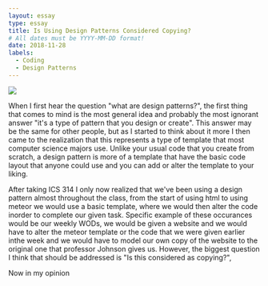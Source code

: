 ```yaml
---
layout: essay
type: essay
title: Is Using Design Patterns Considered Copying?
# All dates must be YYYY-MM-DD format!
date: 2018-11-28
labels:
  - Coding
  - Design Patterns
---
```

<div class="ui image">
  <img src="https://react.semantic-ui.com/logo.png">
</div>

When I first hear the question "what are design patterns?", the first thing that comes to mind is the most general idea and probably the most ignorant answer "it's a type of pattern that you design or create". This answer may be the same for other people, but as I started to think about it more I then came to the realization that this represents a type of template that most computer science majors use. Unlike your usual code that you create from scratch, a design pattern is more of a template that have the basic code layout that anyone could use and you can add or alter the template to your liking.

After taking ICS 314 I only now realized that we've been using a design pattern almost throughout the class, from the start of using html to using meteor we would use a basic template, where we would then alter the code inorder to complete our given task. Specific example of these occurances would be our weekly WODs, we would be given a website and we would have to alter the meteor template or the code that we were given earlier inthe week and we would have to model our own copy of the website to the original one that professor Johnson gives us. However, the biggest question I think that should be addressed is "Is this considered as copying?", 

Now in my opinion
